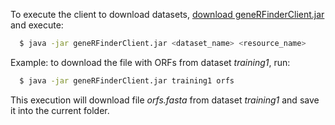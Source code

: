 To execute the client to download datasets, [download geneRFinderClient.jar](https://github.com/kriowloo/raissa/raw/master/geneRFinderClient.jar) and execute:

```sh
  $ java -jar geneRFinderClient.jar <dataset_name> <resource_name>
```

Example: to download the file with ORFs from dataset *training1*, run:

```sh
  $ java -jar geneRFinderClient.jar training1 orfs
```
This execution will download file *orfs.fasta* from dataset *training1* and save it into the current folder.
